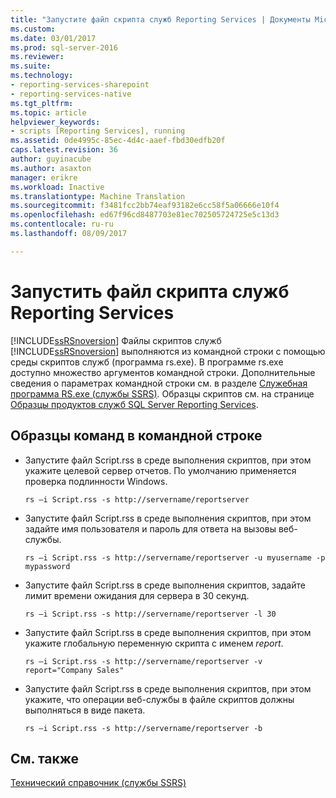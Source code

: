 ```yaml
---
title: "Запустите файл скрипта служб Reporting Services | Документы Microsoft"
ms.custom: 
ms.date: 03/01/2017
ms.prod: sql-server-2016
ms.reviewer: 
ms.suite: 
ms.technology:
- reporting-services-sharepoint
- reporting-services-native
ms.tgt_pltfrm: 
ms.topic: article
helpviewer_keywords:
- scripts [Reporting Services], running
ms.assetid: 0de4995c-85ec-4d4c-aaef-fbd30edfb20f
caps.latest.revision: 36
author: guyinacube
ms.author: asaxton
manager: erikre
ms.workload: Inactive
ms.translationtype: Machine Translation
ms.sourcegitcommit: f3481fcc2bb74eaf93182e6cc58f5a06666e10f4
ms.openlocfilehash: ed67f96cd8487703e81ec702505724725e5c13d3
ms.contentlocale: ru-ru
ms.lasthandoff: 08/09/2017

---
```

# <a name="run-a-reporting-services-script-file"></a>Запустить файл скрипта служб Reporting Services
  [!INCLUDE[ssRSnoversion](../../includes/ssrsnoversion-md.md)] Файлы скриптов служб [!INCLUDE[ssRSnoversion](../../includes/ssrsnoversion-md.md)] выполняются из командной строки с помощью среды скриптов служб (программа rs.exe). В программе rs.exe доступно множество аргументов командной строки. Дополнительные сведения о параметрах командной строки см. в разделе [Служебная программа RS.exe (службы SSRS)](../../reporting-services/tools/rs-exe-utility-ssrs.md). Образцы скриптов см. на странице [Образцы продуктов служб SQL Server Reporting Services](http://go.microsoft.com/fwlink/?LinkId=177889).  
  
## <a name="sample-command-lines"></a>Образцы команд в командной строке  
  
-   Запустите файл Script.rss в среде выполнения скриптов, при этом укажите целевой сервер отчетов. По умолчанию применяется проверка подлинности Windows.  
  
    ```  
    rs –i Script.rss -s http://servername/reportserver  
    ```  
  
-   Запустите файл Script.rss в среде выполнения скриптов, при этом задайте имя пользователя и пароль для ответа на вызовы веб-службы.  
  
    ```  
    rs –i Script.rss -s http://servername/reportserver -u myusername -p mypassword  
    ```  
  
-   Запустите файл Script.rss в среде выполнения скриптов, задайте лимит времени ожидания для сервера в 30 секунд.  
  
    ```  
    rs –i Script.rss -s http://servername/reportserver -l 30  
    ```  
  
-   Запустите файл Script.rss в среде выполнения скриптов, при этом укажите глобальную переменную скрипта с именем *report*.  
  
    ```  
    rs –i Script.rss -s http://servername/reportserver -v report="Company Sales"  
    ```  
  
-   Запустите файл Script.rss в среде выполнения скриптов, при этом укажите, что операции веб-службы в файле скриптов должны выполняться в виде пакета.  
  
    ```  
    rs –i Script.rss -s http://servername/reportserver -b  
    ```  
  
## <a name="see-also"></a>См. также  
 [Технический справочник (службы SSRS)](../../reporting-services/technical-reference-ssrs.md)  
  
  

